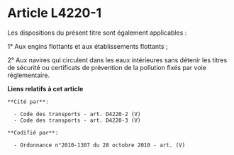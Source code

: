 # Article L4220-1

Les dispositions du présent titre sont également applicables :

1° Aux engins flottants et aux établissements flottants ;

2° Aux navires qui circulent dans les eaux intérieures sans détenir les titres de sécurité ou certificats de prévention de la
pollution fixés par voie réglementaire.

**Liens relatifs à cet article**

	**Cité par**:

	  - Code des transports - art. D4220-2 (V)
	  - Code des transports - art. D4220-3 (V)

	**Codifié par**:

	  - Ordonnance n°2010-1307 du 28 octobre 2010 - art. (V)
